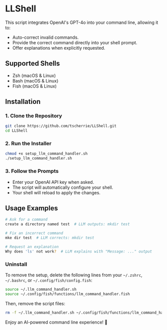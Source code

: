 # LLShell

This script integrates OpenAI's GPT-4o into your command line, allowing it to:
- Auto-correct invalid commands.
- Provide the correct command directly into your shell prompt.
- Offer explanations when explicitly requested.

## Supported Shells
- Zsh (macOS & Linux)
- Bash (macOS & Linux)
- Fish (macOS & Linux)

## Installation

### 1. Clone the Repository
```sh
git clone https://github.com/tscherrie/LLShell.git
cd LLShell
```

### 2. Run the Installer
```sh
chmod +x setup_llm_command_handler.sh
./setup_llm_command_handler.sh
```

### 3. Follow the Prompts
- Enter your OpenAI API key when asked.
- The script will automatically configure your shell.
- Your shell will reload to apply the changes.

## Usage Examples
```sh
# Ask for a command
create a directory named test  # LLM outputs: mkdir test

# Fix an incorrect command
mke dir test  # LLM corrects: mkdir test

# Request an explanation
Why does 'ls' not work?  # LLM explains with "Message: ..." output
```

### Uninstall
To remove the setup, delete the following lines from your `~/.zshrc`, `~/.bashrc`, or `~/.config/fish/config.fish`:
```sh
source ~/.llm_command_handler.sh
source ~/.config/fish/functions/llm_command_handler.fish
```
Then, remove the script files:
```sh
rm -f ~/.llm_command_handler.sh ~/.config/fish/functions/llm_command_handler.fish
```

Enjoy an AI-powered command line experience! 🚀
